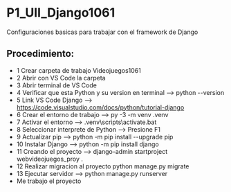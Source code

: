 # P1_UII_Django1061
Configuraciones basicas para trabajar con el framework de Django
## Procedimiento:
- 1 Crear carpeta de trabajo Videojuegos1061
- 2 Abrir con VS Code la carpeta
- 3 Abrir terminal de VS Code
- 4 Verificar que esta Python y su version en terminal --> python --version
- 5 Link VS Code Django --> https://code.visualstudio.com/docs/python/tutorial-django
- 6 Crear el entorno de trabajo --> py -3 -m venv .venv
- 7 Activar el entorno --> .venv\scripts\activate.bat
- 8 Seleccionar interprete de Python --> Presione F1
- 9 Actualizar pip --> python -m pip install --upgrade pip
- 10 Instalar Django --> python -m pip install django
- 11 Creando el proyecto --> django-admin startproject webvideojuegos_proy .
- 12 Realizar migracion al proyecto python manage.py migrate
- 13 Ejecutar servidor --> python manage.py runserver
- Me trabajo el proyecto
